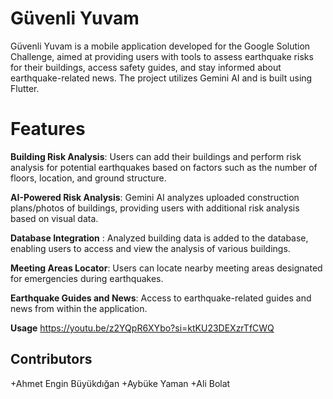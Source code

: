 # Güvenli Yuvam

Güvenli Yuvam is a mobile application developed for the Google Solution Challenge, aimed at providing users with tools to assess earthquake risks for their buildings, access safety guides, and stay informed about earthquake-related news. The project utilizes Gemini AI and is built using Flutter.

# Features

**Building Risk Analysis**: Users can add their buildings and perform risk analysis for potential earthquakes based on factors such as the number of floors, location, and ground structure.

**AI-Powered Risk Analysis**: Gemini AI analyzes uploaded construction plans/photos of buildings, providing users with additional risk analysis based on visual data.

**Database Integration** : Analyzed building data is added to the database, enabling users to access and view the analysis of various buildings.

**Meeting Areas Locator**: Users can locate nearby meeting areas designated for emergencies during earthquakes.

**Earthquake Guides and News**: Access to earthquake-related guides and news from within the application.

**Usage**
https://youtu.be/z2YQpR6XYbo?si=ktKU23DEXzrTfCWQ

## Contributors
+Ahmet Engin Büyükdığan
+Aybüke Yaman
+Ali Bolat
